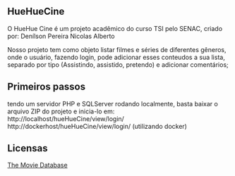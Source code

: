 ## HueHueCine
O HueHue Cine é um projeto acadêmico do curso TSI pelo SENAC, criado por:
Denílson Pereira
Nicolas Alberto

Nosso projeto tem como objeto listar filmes e séries de diferentes gêneros, 
onde o usuário, fazendo login, pode adicionar esses conteudos a sua lista, separado por tipo (Assistindo, assistido, pretendo) e adicionar comentários;

## Primeiros passos
tendo um servidor PHP e SQLServer rodando localmente, basta baixar o arquivo ZIP do projeto e inicia-lo em:
http://localhost/hueHueCine/view/login/ 
http://dockerhost/hueHueCine/view/login/  (utilizando docker)


## Licensas
[The Movie Database](https://www.themoviedb.org/)